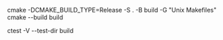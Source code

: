 cmake  -DCMAKE_BUILD_TYPE=Release   -S . -B build -G "Unix Makefiles"
cmake --build build

ctest -V --test-dir build
